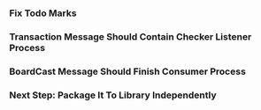 ### Fix Todo Marks
### Transaction Message Should Contain Checker Listener Process 
### BoardCast Message Should Finish Consumer Process
### Next Step: Package It To Library Independently 
